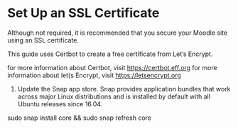 # Set Up an SSL Certificate

Although not required, it is recommended that you secure your Moodle site using an SSL certificate. 

This guide uses Certbot to create a free certificate from Let’s Encrypt.

for more information about Certbot, visit https://certbot.eff.org 
for more information about let(s Encrypt, visit https://letsencrypt.org

1. Update the Snap app store. Snap provides application bundles that work across major Linux distributions and is installed by default with all Ubuntu releases since 16.04.

sudo snap install core && sudo snap refresh core
